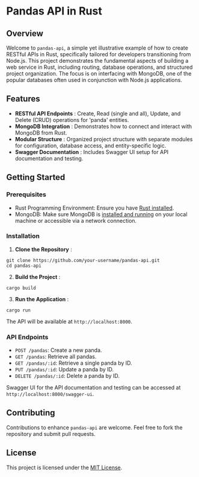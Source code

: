 # Pandas API in Rust

## Overview

Welcome to `pandas-api`, a simple yet illustrative example of how to create RESTful APIs in Rust, specifically tailored for developers transitioning from Node.js. This project demonstrates the fundamental aspects of building a web service in Rust, including routing, database operations, and structured project organization. The focus is on interfacing with MongoDB, one of the popular databases often used in conjunction with Node.js applications.

## Features

* **RESTful API Endpoints** : Create, Read (single and all), Update, and Delete (CRUD) operations for 'panda' entities.
* **MongoDB Integration** : Demonstrates how to connect and interact with MongoDB from Rust.
* **Modular Structure** : Organized project structure with separate modules for configuration, database access, and entity-specific logic.
* **Swagger Documentation** : Includes Swagger UI setup for API documentation and testing.

## Getting Started

### Prerequisites

* Rust Programming Environment: Ensure you have [Rust installed]().
* MongoDB: Make sure MongoDB is [installed and running]() on your local machine or accessible via a network connection.

### Installation

1. **Clone the Repository** :

```
git clone https://github.com/your-username/pandas-api.git
cd pandas-api

```

2. **Build the Project** :

```
cargo build

```

3. **Run the Application** :

```
cargo run

```

   The API will be available at `http://localhost:8000`.

### API Endpoints

* `POST /pandas`: Create a new panda.
* `GET /pandas`: Retrieve all pandas.
* `GET /pandas/:id`: Retrieve a single panda by ID.
* `PUT /pandas/:id`: Update a panda by ID.
* `DELETE /pandas/:id`: Delete a panda by ID.

Swagger UI for the API documentation and testing can be accessed at `http://localhost:8000/swagger-ui`.

## Contributing

Contributions to enhance `pandas-api` are welcome. Feel free to fork the repository and submit pull requests.

## License

This project is licensed under the [MIT License]().
